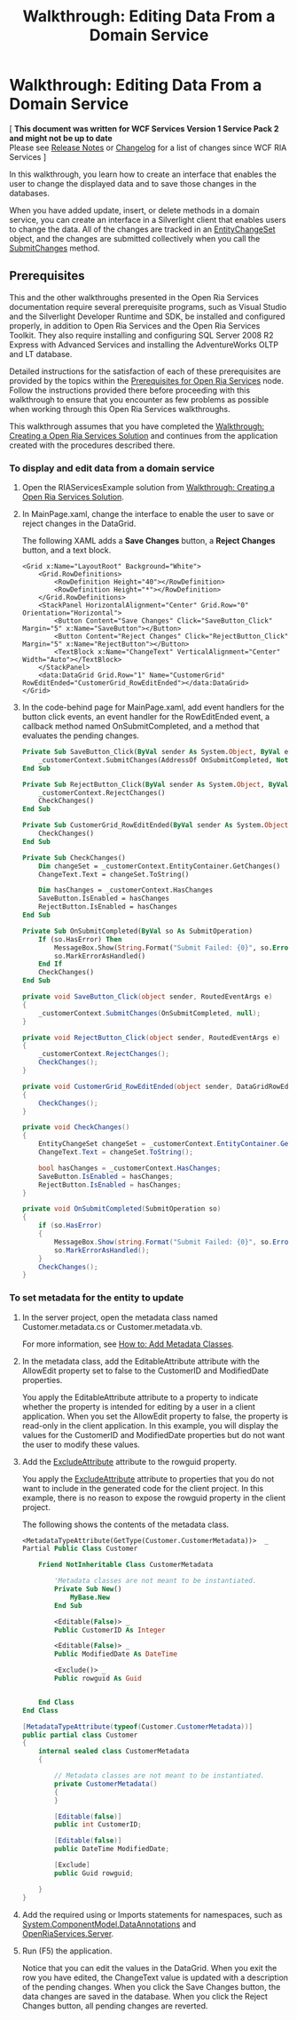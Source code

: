 ﻿---
title: 'Walkthrough: Editing Data From a Domain Service'
TOCTitle: 'Walkthrough: Editing Data From a Domain Service'
ms:assetid: 30366a0b-5b50-48de-af69-18f48cf5d22b
ms:mtpsurl: https://msdn.microsoft.com/en-us/library/Ee707338(v=VS.91)
ms:contentKeyID: 27195646
ms.date: 08/19/2013
mtps_version: v=VS.91
dev_langs:
- xaml
- vb
- csharp
---

# Walkthrough: Editing Data From a Domain Service

\[ **This document was written for WCF Services Version 1 Service Pack 2 and might not be up to date** <br />
Please see [Release Notes](https://github.com/OpenRIAServices/OpenRiaServices/releases) or [Changelog](https://github.com/OpenRIAServices/OpenRiaServices/blob/main/Changelog.md) for a list of changes since WCF RIA Services \]

In this walkthrough, you learn how to create an interface that enables the user to change the displayed data and to save those changes in the databases.

When you have added update, insert, or delete methods in a domain service, you can create an interface in a Silverlight client that enables users to change the data. All of the changes are tracked in an [EntityChangeSet](ff422483.md) object, and the changes are submitted collectively when you call the [SubmitChanges](ff422910.md) method.

## Prerequisites

This and the other walkthroughs presented in the Open Ria Services documentation require several prerequisite programs, such as Visual Studio and the Silverlight Developer Runtime and SDK, be installed and configured properly, in addition to Open Ria Services and the Open Ria Services Toolkit. They also require installing and configuring SQL Server 2008 R2 Express with Advanced Services and installing the AdventureWorks OLTP and LT database.

Detailed instructions for the satisfaction of each of these prerequisites are provided by the topics within the [Prerequisites for Open Ria Services](gg512106.md) node. Follow the instructions provided there before proceeding with this walkthrough to ensure that you encounter as few problems as possible when working through this Open Ria Services walkthroughs.

This walkthrough assumes that you have completed the [Walkthrough: Creating a Open Ria Services Solution](ee707376.md) and continues from the application created with the procedures described there.

### To display and edit data from a domain service

1.  Open the RIAServicesExample solution from [Walkthrough: Creating a Open Ria Services Solution](ee707376.md).

2.  In MainPage.xaml, change the interface to enable the user to save or reject changes in the DataGrid.
    
    The following XAML adds a **Save Changes** button, a **Reject Changes** button, and a text block.
    
    ``` xaml
    <Grid x:Name="LayoutRoot" Background="White">
        <Grid.RowDefinitions>
            <RowDefinition Height="40"></RowDefinition>
            <RowDefinition Height="*"></RowDefinition>
        </Grid.RowDefinitions>
        <StackPanel HorizontalAlignment="Center" Grid.Row="0" Orientation="Horizontal">
            <Button Content="Save Changes" Click="SaveButton_Click" Margin="5" x:Name="SaveButton"></Button>
            <Button Content="Reject Changes" Click="RejectButton_Click" Margin="5" x:Name="RejectButton"></Button>
            <TextBlock x:Name="ChangeText" VerticalAlignment="Center" Width="Auto"></TextBlock>
        </StackPanel>
        <data:DataGrid Grid.Row="1" Name="CustomerGrid" RowEditEnded="CustomerGrid_RowEditEnded"></data:DataGrid>
    </Grid>
    ```

3.  In the code-behind page for MainPage.xaml, add event handlers for the button click events, an event handler for the RowEditEnded event, a callback method named OnSubmitCompleted, and a method that evaluates the pending changes.
    
    ``` vb
    Private Sub SaveButton_Click(ByVal sender As System.Object, ByVal e As System.Windows.RoutedEventArgs)
        _customerContext.SubmitChanges(AddressOf OnSubmitCompleted, Nothing)
    End Sub
    
    Private Sub RejectButton_Click(ByVal sender As System.Object, ByVal e As System.Windows.RoutedEventArgs)
        _customerContext.RejectChanges()
        CheckChanges()
    End Sub
    
    Private Sub CustomerGrid_RowEditEnded(ByVal sender As System.Object, ByVal e As System.Windows.Controls.DataGridRowEditEndedEventArgs)
        CheckChanges()
    End Sub
    
    Private Sub CheckChanges()
        Dim changeSet = _customerContext.EntityContainer.GetChanges()
        ChangeText.Text = changeSet.ToString()
    
        Dim hasChanges = _customerContext.HasChanges
        SaveButton.IsEnabled = hasChanges
        RejectButton.IsEnabled = hasChanges
    End Sub
    
    Private Sub OnSubmitCompleted(ByVal so As SubmitOperation)
        If (so.HasError) Then
            MessageBox.Show(String.Format("Submit Failed: {0}", so.Error.Message))
            so.MarkErrorAsHandled()
        End If
        CheckChanges()
    End Sub
    ```
    
    ``` csharp
    private void SaveButton_Click(object sender, RoutedEventArgs e)
    {
        _customerContext.SubmitChanges(OnSubmitCompleted, null);
    }
    
    private void RejectButton_Click(object sender, RoutedEventArgs e)
    {
        _customerContext.RejectChanges();
        CheckChanges();
    }
    
    private void CustomerGrid_RowEditEnded(object sender, DataGridRowEditEndedEventArgs e)
    {
        CheckChanges();
    }
    
    private void CheckChanges()
    {
        EntityChangeSet changeSet = _customerContext.EntityContainer.GetChanges();
        ChangeText.Text = changeSet.ToString();
    
        bool hasChanges = _customerContext.HasChanges;
        SaveButton.IsEnabled = hasChanges;
        RejectButton.IsEnabled = hasChanges;
    }
    
    private void OnSubmitCompleted(SubmitOperation so)
    {
        if (so.HasError)
        {
            MessageBox.Show(string.Format("Submit Failed: {0}", so.Error.Message));
            so.MarkErrorAsHandled();
        }
        CheckChanges();
    }
    ```

### To set metadata for the entity to update

1.  In the server project, open the metadata class named Customer.metadata.cs or Customer.metadata.vb.
    
    For more information, see [How to: Add Metadata Classes](ee707339.md).

2.  In the metadata class, add the EditableAttribute attribute with the AllowEdit property set to false to the CustomerID and ModifiedDate properties.
    
    You apply the EditableAttribute attribute to a property to indicate whether the property is intended for editing by a user in a client application. When you set the AllowEdit property to false, the property is read-only in the client application. In this example, you will display the values for the CustomerID and ModifiedDate properties but do not want the user to modify these values.

3.  Add the [ExcludeAttribute](ff422771.md) attribute to the rowguid property.
    
    You apply the [ExcludeAttribute](ff422771.md) attribute to properties that you do not want to include in the generated code for the client project. In this example, there is no reason to expose the rowguid property in the client project.
    
    The following shows the contents of the metadata class.
    
    ``` vb
    <MetadataTypeAttribute(GetType(Customer.CustomerMetadata))>  _
    Partial Public Class Customer
    
        Friend NotInheritable Class CustomerMetadata
    
            'Metadata classes are not meant to be instantiated.
            Private Sub New()
                MyBase.New
            End Sub
    
            <Editable(False)> _
            Public CustomerID As Integer
    
            <Editable(False)> _
            Public ModifiedDate As DateTime
    
            <Exclude()> _
            Public rowguid As Guid
    
    
        End Class
    End Class
    ```
    
    ``` csharp
    [MetadataTypeAttribute(typeof(Customer.CustomerMetadata))]
    public partial class Customer
    {
        internal sealed class CustomerMetadata
        {
    
            // Metadata classes are not meant to be instantiated.
            private CustomerMetadata()
            {
            }
    
            [Editable(false)]
            public int CustomerID;
    
            [Editable(false)]
            public DateTime ModifiedDate;
    
            [Exclude]
            public Guid rowguid;
    
        }
    }
    ```

4.  Add the required using or Imports statements for namespaces, such as [System.ComponentModel.DataAnnotations](cc490428.md) and [OpenRiaServices.Server](ff423220.md).

5.  Run (F5) the application.
    
    Notice that you can edit the values in the DataGrid. When you exit the row you have edited, the ChangeText value is updated with a description of the pending changes. When you click the Save Changes button, the data changes are saved in the database. When you click the Reject Changes button, all pending changes are reverted.

